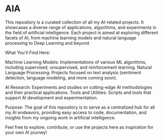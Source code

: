# AIA
This repository is a curated collection of all my AI-related projects. It showcases a diverse range of applications, algorithms, and experiments in the field of artificial intelligence. Each project is aimed at exploring different facets of AI, from machine learning models and natural language processing to Deep Learning and beyond.

What You'll Find Here:

Machine Learning Models: Implementations of various ML algorithms, including supervised, unsupervised, and reinforcement learning.
Natural Language Processing: Projects focused on text analysis (sentiment detection, language modeling, and more coming soon).

AI Research: Experiments and studies on cutting-edge AI methodologies and their practical applications.
Tools and Utilities: Scripts and tools that support AI development and experimentation.

Purpose:
The goal of this repository is to serve as a centralized hub for all my AI endeavors, providing easy access to code, documentation, and insights from my ongoing work in artificial intelligence.

Feel free to explore, contribute, or use the projects here as inspiration for your own AI journey!
